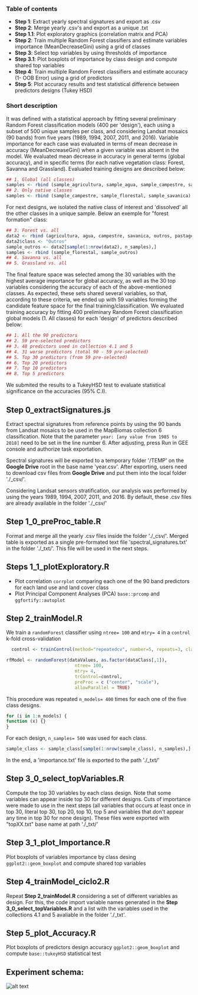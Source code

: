 ### Table of contents
* <b>Step 1</b>: Extract yearly spectral signatures and export as .csv
* <b>Step 2</b>: Merge yearly .csv's and export as a unique .txt
* <b>Step 1.1</b>: Plot exploratory graphics (correlation matrix and PCA)
* <b>Step 2</b>: Train multiple Random Forest classifiers and estimate variables importance (MeanDecreaseGini) using a grid of classes
* <b>Step 3</b>: Select top variables by using thresholds of importance
* <b>Step 3.1</b>: Plot boxplots of importance by class design and compute shared top variables 
* <b>Step 4</b>: Train multiple Random Forest classifiers and estimate accuracy (1- OOB Error) using a grid of predictors
* <b>Step 5</b>: Plot accuracy results and test statistical difference between predictors designs (Tukey HSD) 

### Short description
It was defined with a statistical approach by fitting several preliminary Random Forest classification models (400 per 'design'), each using a subset of 500 unique samples per class, and considering Landsat mosaics (90 bands) from five years (1989, 1994, 2007, 2011, and 2016). Variable importance for each case was evaluated in terms of mean decrease in accuracy (MeanDecreaseGini) when a given variable was absent in the model. We evaluated mean decrease in accuracy in general terms (global accuracy), and in specific terms (for each native vegetation class: Forest, Savanna and Grassland). Evaluated training designs are described below:
```R
## 1. Global (all classes)
samples <- rbind (sample_agricultura, sample_agua, sample_campestre, sample_florestal, sample_savanica, sample_pastagem)
## 2. Only native classes
samples <- rbind (sample_campestre, sample_florestal, sample_savanica)
```
For next designs, we isolated the native class of interest and 'dissolved' all the other classes in a unique sample. Below an exemple for "forest formation" class:
```R
## 3. Forest vs. all
data2 <- rbind (agricultura, agua, campestre, savanica, outros, pastagem)
data2$class <- "Outros"
sample_outros <- data2[sample(1:nrow(data2), n_samples),]
samples <- rbind (sample_florestal, sample_outros)
## 4. Savanna vs. all
## 5. Grassland vs. all
```
The final feature space was selected among the 30 variables with the highest average importance for global accuracy, as well as the 30 top variables considering the accuracy of each of the above-mentioned classes. As expected, these sets shared several variables, so that, according to these criteria, we ended up with 59 variables forming the candidate feature space for the final training/classification. We evaluated training accuracy by fitting 400 preliminary Random Forest classification global models (1. All classes) for each 'design' of predictors described below:
```R
## 1. All the 90 predictors 
## 2. 59 pre-selected predictors
## 3. 48 predictors used in collection 4.1 and 5
## 4. 31 worse predictors (total 90 - 59 pre-selected)
## 5. Top 30 predictors (from 59 pre-selected)
## 6. Top 20 predictors
## 7. Top 10 predictors
## 8. Top 5 predictors
```
We submited the results to a TukeyHSD test to evaluate statistical significance on the accuracies (95% C.I). </br>

## Step 0_extractSignatures.js <br>
Extract spectral signatures from reference points by using the 90 bands from Landsat mosaics to be used in the MapBiomas collection 6 classification. Note that the parameter ```year: [any value from 1985 to 2018]``` need to be set in the line number 6. After adjusting, press Run in GEE console and authorize task exportation.

Spectral signatures will be exported to a temporary folder '/TEMP' on the <b>Google Drive</b> root in the base name 'year.csv'. After exporting, users need to download csv files from <b>Google Drive</b> and put them into the local folder './_csv/'.

Considering Landsat sensors stratification, our analysis was performed by using the years 1989, 1994, 2007, 2011, and 2016. By default, these .csv files are already available in the folder './_csv/'

## Step 1_0_preProc_table.R <br>
Format and merge all the yearly .csv files inside the folder './_csv/'. Merged table is exported as a single pre-formated text file 'spectral_signatures.txt' in the folder './_txt/'. This file will be used in the next steps. 

## Steps 1_1_plotExploratory.R <br>
* Plot correlation `corrplot` comparing each one of the 90 band predictors for each land use and land cover class 
* Plot Principal Component Analyses (PCA) `base::prcomp` and `ggfortify::autoplot`

## Step 2_trainModel.R <br>
We train a `randomForest` classifier using `ntree= 100` and `mtry= 4` in a `control` k-fold cross-validation
```R
  control <- trainControl(method="repeatedcv", number=5, repeats=3, classProbs=TRUE) 
```
```R
rfModel <- randomForest(dataValues, as.factor(dataClass[,1]),
                          ntree= 100,
                          mtry= 4,
                          trControl=control,
                          preProc = c ("center", "scale"),
                          allowParallel = TRUE)
```
This procedure was repeated `n_models= 400` times for each one of the five class designs.
```R
for (i in 1:n_models) { 
function (x) {} 
}
```
For each design, `n_samples= 500` was used for each class.  
```R
sample_class <- sample_class[sample(1:nrow(sample_class), n_samples),]
```
In the end, a 'importance.txt' file is exported to the path './_txt/'

## Step 3_0_select_topVariables.R <br>
Compute the top 30 variables by each class design. Note that some variables can appear inside top 30 for different designs. Cuts of importance were made to use in the next steps (all variables that occurs at least once in top 30, literal top 30, top 20, top 10, top 5 and variables that don't appear any time in top 30 for none design). These files were exported with "topXX.txt" base name at path './_txt/'

## Step 3_1_plot_Importance.R <br>
Plot boxplots of variables importance by class desing `ggplot2::geom_boxplot` and compute shared top variables

## Step 4_trainModel_ciclo2.R <br> 
Repeat <b>Step 2_trainModel.R</b> considering a set of different variables as design. For this, the code import variable names generated in the <b>Step 3_0_select_topVariables.R</b> and a list with the variables used in the collections 4.1 and 5 avaliable in the folder './_txt'. 

## Step 5_plot_Accuracy.R <br> 
Plot boxplots of predictors design accuracy `ggplot2::geom_boxplot` and compute `base::tukeyHSD` statistical test

## Experiment schema:
![alt text](https://github.com/musx/mapbiomas-cerrado-col6/blob/main/1-feature-space/www/feature%20space.png?raw=true)

